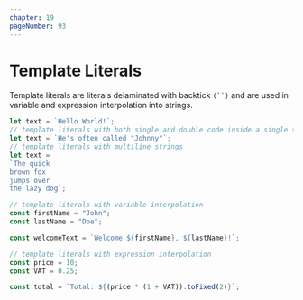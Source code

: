 ```yaml
---
chapter: 19
pageNumber: 93
---
```

# Template Literals

Template literals are literals delaminated with backtick `(``)` and are used in variable and expression interpolation into strings.&#x20;

```javascript
let text = `Hello World!`;
// template literals with both single and double code inside a single string
let text = `He's often called "Johnny"`;
// template literals with multiline strings
let text =
`The quick
brown fox
jumps over
the lazy dog`;

// template literals with variable interpolation
const firstName = "John";
const lastName = "Doe";

const welcomeText = `Welcome ${firstName}, ${lastName}!`;

// template literals with expression interpolation
const price = 10;
const VAT = 0.25;

const total = `Total: ${(price * (1 + VAT)).toFixed(2)}`;
```

&#x20;
